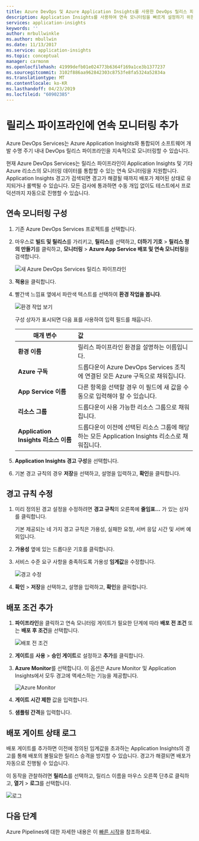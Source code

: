 ```yaml
---
title: Azure DevOps 및 Azure Application Insights를 사용한 DevOps 릴리스 파이프라인의 연속 모니터링 | Microsoft Docs
description: Application Insights를 사용하여 연속 모니터링을 빠르게 설정하기 위한 지침을 제공합니다.
services: application-insights
keywords: ''
author: mrbullwinkle
ms.author: mbullwin
ms.date: 11/13/2017
ms.service: application-insights
ms.topic: conceptual
manager: carmonm
ms.openlocfilehash: 41999defb01e024773b6364f169a1ce3b1377237
ms.sourcegitcommit: 3102f886aa962842303c8753fe8fa5324a52834a
ms.translationtype: MT
ms.contentlocale: ko-KR
ms.lasthandoff: 04/23/2019
ms.locfileid: "60902385"
---
```

# <a name="add-continuous-monitoring-to-your-release-pipeline"></a>릴리스 파이프라인에 연속 모니터링 추가

Azure DevOps Services는 Azure Application Insights와 통합되어 소프트웨어 개발 수명 주기 내내 DevOps 릴리스 파이프라인을 지속적으로 모니터링할 수 있습니다. 

현재 Azure DevOps Services는 릴리스 파이프라인이 Application Insights 및 기타 Azure 리소스의 모니터링 데이터를 통합할 수 있는 연속 모니터링을 지원합니다. Application Insights 경고가 검색되면 경고가 해결될 때까지 배포가 제어된 상태로 유지되거나 롤백될 수 있습니다. 모든 검사에 통과하면 수동 개입 없이도 테스트에서 프로덕션까지 자동으로 진행할 수 있습니다. 

## <a name="configure-continuous-monitoring"></a>연속 모니터링 구성

1. 기존 Azure DevOps Services 프로젝트를 선택합니다.

2. 마우스로 **빌드 및 릴리스**를 가리키고, **릴리스**를 선택하고, **더하기 기호** > **릴리스 정의 만들기**를 클릭하고, **모니터링** > **Azure App Service 배포 및 연속 모니터링**을 검색합니다.

   ![새 Azure DevOps Services 릴리스 파이프라인](media/continuous-monitoring/001.png)

3. **적용**을 클릭합니다.

4. 빨간색 느낌표 옆에서 파란색 텍스트를 선택하여 **환경 작업을 봅니다**.

   ![환경 작업 보기](media/continuous-monitoring/002.png)

   구성 상자가 표시되면 다음 표를 사용하여 입력 필드를 채웁니다.

    | 매개 변수        | 값 |
   | ------------- |:-----|
   | **환경 이름**      | 릴리스 파이프라인 환경을 설명하는 이름입니다. |
   | **Azure 구독** | 드롭다운이 Azure DevOps Services 조직에 연결된 모든 Azure 구독으로 채워집니다.|
   | **App Service 이름** | 다른 항목을 선택할 경우 이 필드에 새 값을 수동으로 입력해야 할 수 있습니다. |
   | **리소스 그룹**    | 드롭다운이 사용 가능한 리소스 그룹으로 채워집니다. |
   | **Application Insights 리소스 이름** | 드롭다운이 이전에 선택된 리소스 그룹에 해당하는 모든 Application Insights 리소스로 채워집니다.

5. **Application Insights 경고 구성**을 선택합니다.

6. 기본 경고 규칙의 경우 **저장**을 선택하고, 설명을 입력하고, **확인**을 클릭합니다.

## <a name="modify-alert-rules"></a>경고 규칙 수정

1. 미리 정의된 경고 설정을 수정하려면 **경고 규칙**의 오른쪽에 **줄임표...** 가 있는 상자를 클릭합니다.

   기본 제공되는 네 가지 경고 규칙은 가용성, 실패한 요청, 서버 응답 시간 및 서버 예외입니다.

2. **가용성** 옆에 있는 드롭다운 기호를 클릭합니다.

3. 서비스 수준 요구 사항을 충족하도록 가용성 **임계값**을 수정합니다.

   ![경고 수정](media/continuous-monitoring/003.png)

4. **확인** > **저장**을 선택하고, 설명을 입력하고, **확인**을 클릭합니다.

## <a name="add-deployment-conditions"></a>배포 조건 추가

1. **파이프라인**을 클릭하고 연속 모니터링 게이트가 필요한 단계에 따라 **배포 전 조건** 또는 **배포 후 조건**을 선택합니다.

   ![배포 전 조건](media/continuous-monitoring/004.png)

2. **게이트**를 **사용** > **승인 게이트**로 설정하고 **추가**를 클릭합니다.

3. **Azure Monitor**를 선택합니다. 이 옵션은 Azure Monitor 및 Application Insights에서 모두 경고에 액세스하는 기능을 제공합니다.

    ![Azure Monitor](media/continuous-monitoring/005.png)

4. **게이트 시간 제한** 값을 입력합니다.

5. **샘플링 간격**을 입력합니다.

## <a name="deployment-gate-status-logs"></a>배포 게이트 상태 로그

배포 게이트를 추가하면 이전에 정의된 임계값을 초과하는 Application Insights의 경고를 통해 배포의 불필요한 릴리스 승격을 방지할 수 있습니다. 경고가 해결되면 배포가 자동으로 진행될 수 있습니다.

이 동작을 관찰하려면 **릴리스**를 선택하고, 릴리스 이름을 마우스 오른쪽 단추로 클릭하고, **열기** > **로그**를 선택합니다.

![로그](media/continuous-monitoring/006.png)

## <a name="next-steps"></a>다음 단계

Azure Pipelines에 대한 자세한 내용은 이 [빠른 시작](https://docs.microsoft.com/azure/devops/pipelines)을 참조하세요.
